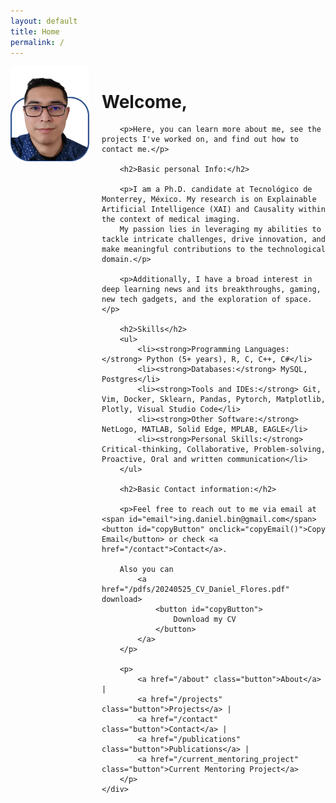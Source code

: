 ```yaml
---
layout: default
title: Home
permalink: /
---
```


<div style="display: flex; align-items: flex-start;">
    <img src="/images/DFA_outframed.png" alt="Selfie" style="max-width: 25%; height: auto; margin-right: 20px;"/>
    <div>
        <h1>Welcome, </h1>

        <p>Here, you can learn more about me, see the projects I've worked on, and find out how to contact me.</p>

        <h2>Basic personal Info:</h2>

        <p>I am a Ph.D. candidate at Tecnológico de Monterrey, México. My research is on Explainable Artificial Intelligence (XAI) and Causality within the context of medical imaging. 
        My passion lies in leveraging my abilities to tackle intricate challenges, drive innovation, and make meaningful contributions to the technological domain.</p>

        <p>Additionally, I have a broad interest in deep learning news and its breakthroughs, gaming, new tech gadgets, and the exploration of space.</p>

        <h2>Skills</h2>
        <ul>
            <li><strong>Programming Languages:</strong> Python (5+ years), R, C, C++, C#</li>
            <li><strong>Databases:</strong> MySQL, Postgres</li>
            <li><strong>Tools and IDEs:</strong> Git, Vim, Docker, Sklearn, Pandas, Pytorch, Matplotlib, Plotly, Visual Studio Code</li>
            <li><strong>Other Software:</strong> NetLogo, MATLAB, Solid Edge, MPLAB, EAGLE</li>
            <li><strong>Personal Skills:</strong> Critical-thinking, Collaborative, Problem-solving, Proactive, Oral and written communication</li>
        </ul>

        <h2>Basic Contact information:</h2>

        <p>Feel free to reach out to me via email at <span id="email">ing.daniel.bin@gmail.com</span> <button id="copyButton" onclick="copyEmail()">Copy Email</button> or check <a href="/contact">Contact</a>.

        Also you can 
            <a href="/pdfs/20240525_CV_Daniel_Flores.pdf" download>
                <button id="copyButton">
                    Download my CV 
                </button>
            </a>
        </p>

        <p>
            <a href="/about" class="button">About</a> | 
            <a href="/projects" class="button">Projects</a> | 
            <a href="/contact" class="button">Contact</a> | 
            <a href="/publications" class="button">Publications</a> | 
            <a href="/current_mentoring_project" class="button">Current Mentoring Project</a>
        </p>
    </div>
</div>

<script>
function copyEmail() {
    var email = document.getElementById("email").innerText;
    navigator.clipboard.writeText(email).then(function() {
        alert("Email copied to clipboard!");
    }, function(err) {
        console.error("Could not copy text: ", err);
    });
}
</script>

<style>
    #copyButton {
        background-color: #4CAF50; /* Green */ 
        border: none;
        color: black;
        padding: 5px 10px;
        text-align: center;
        text-decoration: none;
        display: inline-block;
        font-size: 14px;
        margin: 4px 2px;
        cursor: pointer;
        border-radius: 12px;
        transition-duration: 0.2s;
    }

    #copyButton:hover {
        background-color: white;
        color: black;
        border: 2px solid #4CAF50;
    }

    .button {
        background-color: #ADD8E6; /* light blue */
        border: none;
        color: black;
        padding: 5px 10px;
        text-align: center;
        text-decoration: none;
        display: inline-block;
        font-size: 14px;
        margin: 4px 2px;
        cursor: pointer;
        border-radius: 12px;
        transition-duration: 0.2s;
    }

    .button:hover {
        background-color: white;
        color: black;
        border: 2px solid #ADD8E6;
    }

</style>